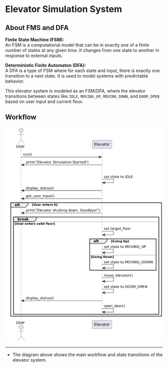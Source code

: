 # Elevator Simulation System

## About FMS and DFA

**Finite State Machine (FSM):**  
An FSM is a computational model that can be in exactly one of a finite number of states at any given time. It changes from one state to another in response to external inputs.

**Deterministic Finite Automaton (DFA):**  
A DFA is a type of FSM where for each state and input, there is exactly one transition to a next state. It is used to model systems with predictable behavior.

This elevator system is modeled as an FSM/DFA, where the elevator transitions between states like `IDLE`, `MOVING_UP`, `MOVING_DOWN`, and `DOOR_OPEN` based on user input and current floor.

## Workflow

![Elevator Sequence Diagram](ZP51QM~1.PNG)

---

- The diagram above shows the main workflow and state transitions of the elevator system.